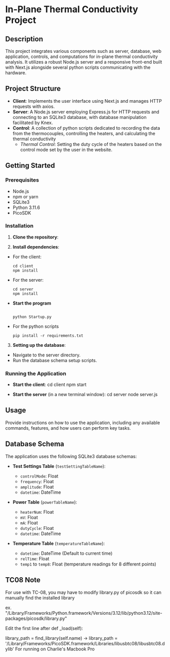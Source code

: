 # In-Plane Thermal Conductivity Project

## Description
This project integrates various components such as server, database, web application, controls, and computations for in-plane thermal conductivity analysis. It utilizes a robust Node.js server and a responsive front-end built with Next.js alongside several python scripts communicating with the hardware.

## Project Structure
- **Client**: Implements the user interface using Next.js and manages HTTP requests with axios.
- **Server**: A Node.js server employing Express.js for HTTP requests and connecting to an SQLite3 database, with database manipulation facilitated by Knex.
- **Control**: A collection of python scripts dedicated to recording the data from the thermocouples, controlling the heaters, and calculating the thermal conductivity
  - *Thermal Control*: Setting the duty cycle of the heaters based on the control mode set by the user in the website.


## Getting Started

### Prerequisites
- Node.js
- npm or yarn
- SQLite3
- Python 3.11.6
- PicoSDK

### Installation
1. **Clone the repository**:


2. **Install dependencies**:
- For the client:
  ```
  cd client
  npm install
  ```
- For the server:
  ```
  cd server
  npm install
  ```

- **Start the program**
  ```

  python Startup.py
  ```
  
- For the python scripts
  ```
  pip install -r requirements.txt
  ```

3. **Setting up the database**:
- Navigate to the server directory.
- Run the database schema setup scripts.

### Running the Application

- **Start the client**:
cd client
npm start

- **Start the server** (in a new terminal window):
cd server
node server.js

## Usage
Provide instructions on how to use the application, including any available commands, features, and how users can perform key tasks.

## Database Schema
The application uses the following SQLite3 database schemas:

- **Test Settings Table** (`testSettingTableName`):
  - `controlMode`: Float
  - `frequency`: Float
  - `amplitude`: Float
  - `datetime`: DateTime

- **Power Table** (`powerTableName`):
  - `heaterNum`: Float
  - `mV`: Float
  - `mA`: Float
  - `dutyCycle`: Float
  - `datetime`: DateTime

- **Temperature Table** (`temperatureTableName`):
  - `datetime`: DateTime (Default to current time)
  - `relTime`: Float
  - `temp1` to `temp8`: Float (temperature readings for 8 different points)


## TC08 Note
For use with TC-08, you may have to modify library.py of picosdk so it can manually find the installed library

ex. "/Library/Frameworks/Python.framework/Versions/3.12/lib/python3.12/site-packages/picosdk/library.py"

Edit the first line after def _load(self):

library_path = find_library(self.name) ->
library_path = '/Library/Frameworks/PicoSDK.framework/Libraries/libusbtc08/libusbtc08.dylib' For running on Charlie's Macbook Pro
